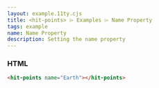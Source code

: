 ```yaml
---
layout: example.11ty.cjs
title: <hit-points> ⌲ Examples ⌲ Name Property
tags: example
name: Name Property
description: Setting the name property
---
```


<hit-points name="Earth"></hit-points>

<h3>HTML</h3>

```html
<hit-points name="Earth"></hit-points>
```
